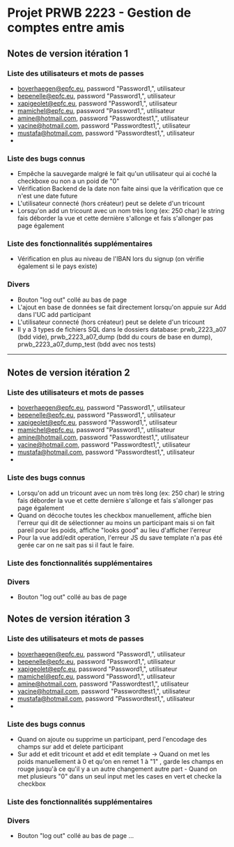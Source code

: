 # Projet PRWB 2223 - Gestion de comptes entre amis

## Notes de version itération 1 

### Liste des utilisateurs et mots de passes

  * boverhaegen@epfc.eu, password "Password1,", utilisateur
  * bepenelle@epfc.eu, password "Password1,", utilisateur
  * xapigeolet@epfc.eu, password "Password1,", utilisateur
  * mamichel@epfc.eu, password "Password1,", utilisateur
  * amine@hotmail.com, password "Passwordtest1,", utilisateur
  * yacine@hotmail.com, password "Passwordtest1,", utilisateur
  * mustafa@hotmail.com, password "Passwordtest1,", utilisateur
  * 

### Liste des bugs connus

  * Empêche la sauvegarde malgré le fait qu'un utilisateur qui ai coché la checkboxe ou non a un poid de "0"
  * Vérification Backend de la date non faite ainsi que la vérification que ce n'est une date future
  * L'utilisateur connecté (hors créateur) peut se delete d'un tricount
  * Lorsqu'on add un tricount avec un nom très long (ex: 250 char) le string fais déborder la vue et cette dernière s'allonge et fais s'allonger pas page également

### Liste des fonctionnalités supplémentaires

  * Vérification en plus au niveau de l'IBAN lors du signup (on vérifie également si le pays existe)
### Divers

  * Bouton "log out" collé au bas de page
  * L'ajout en base de données se fait directement lorsqu'on appuie sur Add dans l'UC add participant 
  * L'utilisateur connecté (hors créateur) peut se delete d'un tricount
  * Il y a 3 types de fichiers SQL dans le dossiers database: prwb_2223_a07 (bdd vide), prwb_2223_a07_dump (bdd du cours de base en dump),  prwb_2223_a07_dump_test (bdd avec nos tests)


----------------------------------------------------------------------------------------------------------------------------------------------------------------------------------------


## Notes de version itération 2

### Liste des utilisateurs et mots de passes

  * boverhaegen@epfc.eu, password "Password1,", utilisateur
  * bepenelle@epfc.eu, password "Password1,", utilisateur
  * xapigeolet@epfc.eu, password "Password1,", utilisateur
  * mamichel@epfc.eu, password "Password1,", utilisateur
  * amine@hotmail.com, password "Passwordtest1,", utilisateur
  * yacine@hotmail.com, password "Passwordtest1,", utilisateur
  * mustafa@hotmail.com, password "Passwordtest1,", utilisateur
  * 

### Liste des bugs connus

  * Lorsqu'on add un tricount avec un nom très long (ex: 250 char) le string fais déborder la vue et cette dernière s'allonge et fais s'allonger pas page également
  * Quand on décoche toutes les checkbox manuellement, affiche bien l'erreur qui dit de sélectionner au moins un participant mais si on fait pareil pour les poids, affiche "looks     good" au lieu d'afficher l'erreur
  * Pour la vue add/edit operation, l'erreur JS du save template n'a pas été gerée car on ne sait pas si il faut le faire.


### Liste des fonctionnalités supplémentaires
    
### Divers

  * Bouton "log out" collé au bas de page

## Notes de version itération 3 

### Liste des utilisateurs et mots de passes

  * boverhaegen@epfc.eu, password "Password1,", utilisateur
  * bepenelle@epfc.eu, password "Password1,", utilisateur
  * xapigeolet@epfc.eu, password "Password1,", utilisateur
  * mamichel@epfc.eu, password "Password1,", utilisateur
  * amine@hotmail.com, password "Passwordtest1,", utilisateur
  * yacine@hotmail.com, password "Passwordtest1,", utilisateur
  * mustafa@hotmail.com, password "Passwordtest1,", utilisateur
  * 

### Liste des bugs connus

  * Quand on ajoute ou supprime un participant, perd l'encodage des champs sur add et delete participant
  * Sur add et edit tricount et add et edit template -> Quand on met les poids manuellement à 0  et qu'on en remet 1 à "1" , garde les champs en rouge jusqu'à ce qu'il y a un autre changement autre part  - Quand on met plusieurs "0" dans un seul input met les cases en vert et checke la checkbox



### Liste des fonctionnalités supplémentaires
    
### Divers

  * Bouton "log out" collé au bas de page
...